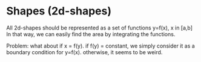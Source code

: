 Shapes (2d-shapes)
==========
All 2d-shapes should be represented as a set of functions y=f(x), x in [a,b]
In that way, we can easily find the area by integrating the functions.

Problem: what about if x = f(y).  if f(y) = constant, we simply consider it as a boundary condition for y=f(x). otherwise, it seems to be weird.
